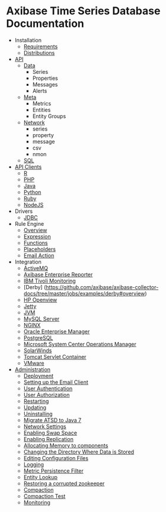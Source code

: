 # Axibase Time Series Database Documentation


* Installation
    * [Requirements](administration/requirements.md)
    * [Distributions](installation#installation-guides)
* [API](api)
    * [Data](api/data#overview)
      * Series
      * Properties
      * Messages
      * Alerts
    * [Meta](api/meta#overview)
      * Metrics
      * Entities
      * Entity Groups
    * [Network](api/network#network-api)
      * series
      * property
      * message
      * csv
      * nmon
    * [SQL](api/sql#overview)   
* [API Clients](api#api-clients)
    * [R](https://github.com/axibase/atsd-api-r)
    * [PHP](https://github.com/axibase/atsd-api-php)
    * [Java](https://github.com/axibase/atsd-api-java)
    * [Python](https://github.com/axibase/atsd-api-python)
    * [Ruby](https://github.com/axibase/atsd-api-ruby)
    * [NodeJS](https://github.com/axibase/atsd-api-nodejs)
* Drivers
    * [JDBC](https://github.com/axibase/atsd-jdbc)
* Rule Engine
    * [Overview](rule-engine/rule-engine.md)
    * [Expression](rule-engine/expression.md)
    * [Functions](rule-engine/functions.md)
    * [Placeholders](rule-engine/placeholders.md)
    * [Email Action](rule-engine/email-action.md) 
* Integration
    * [ActiveMQ](integration/activemq#monitoring-activemq-with-atsd)
    * [Axibase Enterprise Reporter](integration/aer#atsd-adapter)
    * [IBM Tivoli Monitoring](integration/itm#ibm-tivoli-monitoring)
    * [Derby] (https://github.com/axibase/axibase-collector-docs/tree/master/jobs/examples/derby#overview)
    * [HP Openview](https://github.com/axibase/axibase-collector-docs/tree/master/jobs/examples/hp-openview#overview)
    * [Jetty](https://github.com/axibase/axibase-collector-docs/tree/master/jobs/examples/jetty#overview)
    * [JVM](https://github.com/axibase/axibase-collector-docs/tree/master/jobs/examples/jvm#overview)
    * [MySQL Server](https://github.com/axibase/axibase-collector-docs/tree/master/jobs/examples/mysql#overview)
    * [NGINX](https://github.com/axibase/axibase-collector-docs/tree/master/jobs/examples/nginx#overview)
    * [Oracle Enterprise Manager](https://github.com/axibase/axibase-collector-docs/tree/master/jobs/examples/oracle-enterprise-manager#overview)
    * [PostgreSQL](https://github.com/axibase/axibase-collector-docs/tree/master/jobs/examples/postgres#overview)
    * [Microsoft System Center Operations Manager](https://github.com/axibase/axibase-collector-docs/tree/master/jobs/examples/scom#overview)
    * [SolarWinds](https://github.com/axibase/axibase-collector-docs/tree/master/jobs/examples/solarwinds#overview)
    * [Tomcat Servlet Container](https://github.com/axibase/axibase-collector-docs/tree/master/jobs/examples/tomcat#overview)
    * [VMware](https://github.com/axibase/axibase-collector-docs/tree/master/jobs/examples/vmware#overview)
* [Administration](administration#administration)
    * [Deployment](administration/deployment.md)
    * [Setting up the Email Client](administration/setting-up-email-client.md)
    * [User Authentication](administration/user-authentiication.md)
    * [User Authorization](administration/user-authorization.md)
    * [Restarting](administration/restarting.md)
    * [Updating](administration/update.md)
    * [Uninstalling](administration/uninstalling.md)
    * [Migrate ATSD to Java 7](administration/migrate-to-java7.md)
    * [Network Settings](administration/networking-settings.md)
    * [Enabling Swap Space](administration/enabling-swap-space.md)
    * [Enabling Replication](administration/replication.md)
    * [Allocating Memory to components](administration/allocating-memory.md)
    * [Changing the Directory Where Data is Stored](administration/changing-data-directory.md)
    * [Editing Configuration Files](administration/editing-configuration-files.md)
    * [Logging](administration/logging.md)
    * [Metric Persistence Filter](administration/metric-persistence-filter.md)
    * [Entity Lookup](administration/entity-lookup.md)
    * [Restoring a corrupted zookeeper](administration/entity-lookup.md)
    * [Compaction](administration/compaction.md)
    * [Compaction Test](administration/compaction-test.md)
    * [Monitoring](administration/monitoring.md)


